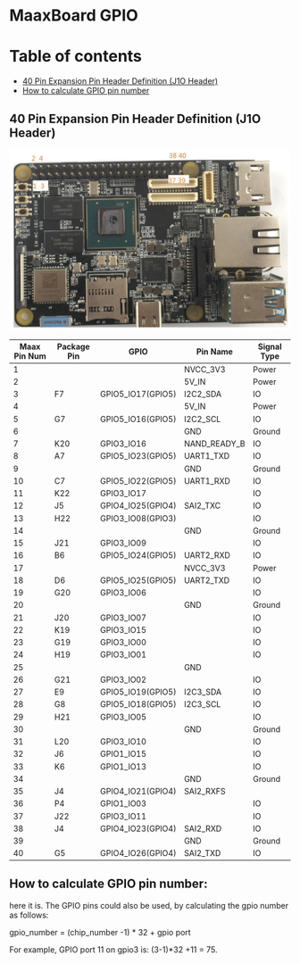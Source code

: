 # MaaxBoard GPIO

Table of contents
=================

<!--ts-->
  * [ 40 Pin Expansion Pin Header Definition (J1O Header)](#40-pin-expansion-pin-header-definition-j1o-header)
  * [ How to calculate GPIO pin number](#how-to-calculate-gpio-pin-number)
  
<!--te-->


## 40 Pin Expansion Pin Header Definition (J1O Header)

![40Pin Pin Header Pin1 Position](pics/maxboardpinout_DVkjJFglZm.jpg)


| Maax Pin Num | Package Pin   | GPIO | Pin Name | Signal Type | 
| ------------- | ------------- | ------------- | ------------- | ------------- | 
| 1 | |  |NVCC_3V3 | Power  |  
| 2 | |  |5V_IN | Power  |  
| 3 | F7| GPIO5_IO17(GPIO5) |I2C2_SDA | IO |  
| 4 | |  |5V_IN | Power |  
| 5 | G7| GPIO5_IO16(GPIO5) |I2C2_SCL | IO |  
| 6 | |  |GND | Ground |  
| 7 | K20 | GPIO3_IO16 | NAND_READY_B | IO |  
| 8 | A7| GPIO5_IO23(GPIO5) |UART1_TXD | IO | 
| 9 | |  |GND | Ground |  
| 10 | C7| GPIO5_IO22(GPIO5) |UART1_RXD  | IO |  
| 11 | K22| GPIO3_IO17 |   | IO |  
| 12 | J5| GPIO4_IO25(GPIO4) |SAI2_TXC  | IO |  
| 13 | H22| GPIO3_IO08(GPIO3) |  | IO |  
| 14 | | |GND | Ground |  
| 15 | J21| GPIO3_IO09 |  | IO |  
| 16 | B6| GPIO5_IO24(GPIO5) |UART2_RXD  | IO  |  
| 17 | | |NVCC_3V3  | Power |  
| 18 | D6| GPIO5_IO25(GPIO5) |UART2_TXD  | IO |  
| 19 | G20| GPIO3_IO06 |  | IO |  
| 20 | | |GND  | Ground |  
| 21 | J20| GPIO3_IO07 |  | IO |  
| 22 | K19| GPIO3_IO15 |  | IO |  
| 23 | G19| GPIO3_IO00 |  | IO |  
| 24 | H19| GPIO3_IO01 |  | IO |  
| 25 | | |GND  |  |  
| 26 | G21| GPIO3_IO02|  | IO |  
| 27 | E9| GPIO5_IO19(GPIO5) |I2C3_SDA  | IO |  
| 28 | G8| GPIO5_IO18(GPIO5) |I2C3_SCL  | IO |  
| 29 | H21| GPIO3_IO05 |  | IO |  
| 30 | | |GND  | Ground |  
| 31 | L20| GPIO3_IO10 |  | IO |  
| 32 | J6| GPIO1_IO15 |  | IO |  
| 33 | K6| GPIO1_IO13 |  | IO |  
| 34 | | |GND  | Ground |  
| 35 | J4| GPIO4_IO21(GPIO4) |SAI2_RXFS  |  |  
| 36 | P4| GPIO1_IO03 |   | IO |  
| 37 | J22| GPIO3_IO11 |  | IO | 
| 38 | J4| GPIO4_IO23(GPIO4) |SAI2_RXD  | IO |  
| 39 | | |GND  | Ground |  
| 40 | G5| GPIO4_IO26(GPIO4) |SAI2_TXD  | IO |  

## How to calculate GPIO pin number: 

here it is. The GPIO pins could also be used, by calculating the gpio number as follows:

gpio_number = (chip_number -1) * 32 + gpio port

For example, GPIO port 11 on gpio3 is: (3-1)*32 +11 = 75.
